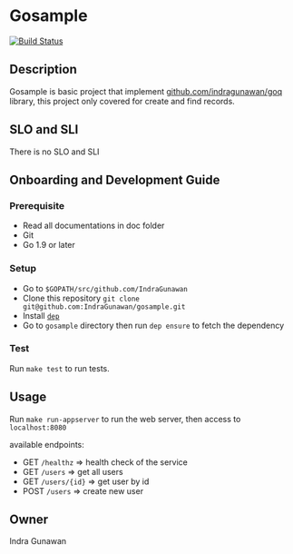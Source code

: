 # Gosample

[![Build Status](https://travis-ci.org/IndraGunawan/gosample.svg?branch=master)](https://travis-ci.org/IndraGunawan/gosample)

## Description

Gosample is basic project that implement [github.com/indragunawan/goq](https://github.com/indragunawan/goq) library, this project only covered for create and find records.

## SLO and SLI
There is no SLO and SLI

## Onboarding and Development Guide

### Prerequisite
- Read all documentations in doc folder
- Git
- Go 1.9 or later

### Setup
- Go to `$GOPATH/src/github.com/IndraGunawan`
- Clone this repository `git clone git@github.com:IndraGunawan/gosample.git`
- Install [`dep`](https://golang.github.io/dep/)
- Go to `gosample` directory then run `dep ensure` to fetch the dependency

### Test
Run `make test` to run tests.

## Usage
Run `make run-appserver` to run the web server, then access to `localhost:8080`

available endpoints:
- GET `/healthz`    => health check of the service
- GET `/users`      => get all users
- GET `/users/{id}` => get user by id
- POST `/users`     => create new user

## Owner
Indra Gunawan
